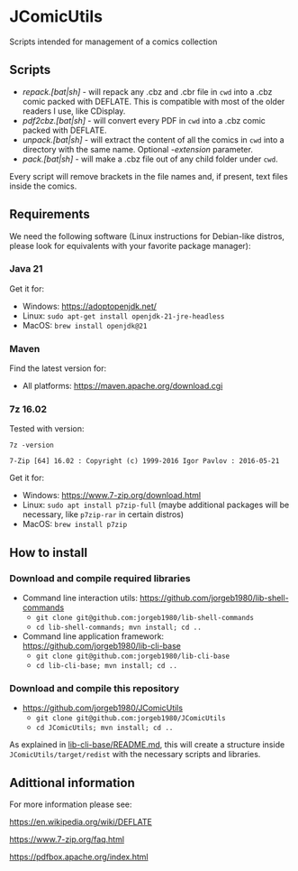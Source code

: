 # JComicUtils
Scripts intended for management of a comics collection

## Scripts

+ *repack.[bat|sh]* - will repack any .cbz and .cbr file in `cwd` into a .cbz comic packed with DEFLATE.  This is compatible with most of the older readers I use, like CDisplay.
+ *pdf2cbz.[bat|sh]* - will convert every PDF in `cwd` into a .cbz comic packed with DEFLATE.
+ *unpack.[bat|sh]* - will extract the content of all the comics in `cwd` into a directory with the same name.  Optional *-extension* parameter.
+ *pack.[bat|sh]* - will make a .cbz file out of any child folder under `cwd`.

Every script will remove brackets in the file names and, if present, text files inside the comics.

## Requirements

We need the following software (Linux instructions for Debian-like distros, please look for equivalents with your favorite package manager):

### Java 21

Get it for:
+ Windows: https://adoptopenjdk.net/
+ Linux: `sudo apt-get install openjdk-21-jre-headless`
+ MacOS: `brew install openjdk@21`

### Maven

Find the latest version for:
+ All platforms: https://maven.apache.org/download.cgi

### 7z 16.02

Tested with version:

```
7z -version

7-Zip [64] 16.02 : Copyright (c) 1999-2016 Igor Pavlov : 2016-05-21
```

Get it for:
+ Windows: https://www.7-zip.org/download.html
+ Linux: `sudo apt install p7zip-full`
  (maybe additional packages will be necessary, like `p7zip-rar` in certain distros)
+ MacOS: `brew install p7zip`

## How to install

### Download and compile required libraries

- Command line interaction utils: https://github.com/jorgeb1980/lib-shell-commands
  - `git clone git@github.com:jorgeb1980/lib-shell-commands`
  - `cd lib-shell-commands; mvn install; cd ..`
- Command line application framework: https://github.com/jorgeb1980/lib-cli-base
  - `git clone git@github.com:jorgeb1980/lib-cli-base`
  - `cd lib-cli-base; mvn install; cd ..`

### Download and compile this repository

- https://github.com/jorgeb1980/JComicUtils
  - `git clone git@github.com:jorgeb1980/JComicUtils`
  - `cd JComicUtils; mvn install; cd ..`

As explained in [lib-cli-base/README.md](https://github.com/jorgeb1980/lib-cli-base/blob/master/README.md), this
will create a structure inside `JComicUtils/target/redist` with the necessary scripts and libraries.

## Adittional information

For more information please see:

https://en.wikipedia.org/wiki/DEFLATE

https://www.7-zip.org/faq.html

https://pdfbox.apache.org/index.html